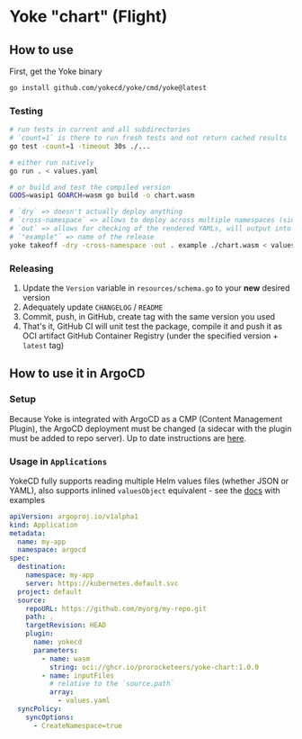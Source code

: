 # Yoke "chart" (Flight)

## How to use
First, get the Yoke binary
```bash
go install github.com/yokecd/yoke/cmd/yoke@latest
```

### Testing
```bash
# run tests in current and all subdirectories
# `count=1` is there to run fresh tests and not return cached results
go test -count=1 -timeout 30s ./...

# either run natively
go run . < values.yaml

# or build and test the compiled version
GOOS=wasip1 GOARCH=wasm go build -o chart.wasm

# `dry` => doesn't actually deploy anything
# `cross-namespace` => allows to deploy across multiple namespaces (since we don't specify, the default is "default" namespace)
# `out` => allows for checking of the rendered YAMLs, will output into `./example`, grouped by namespace and GVK
# `"example"` => name of the release
yoke takeoff -dry -cross-namespace -out . example ./chart.wasm < values.yaml
```

### Releasing
1. Update the `Version` variable in `resources/schema.go` to your **new** desired version
2. Adequately update `CHANGELOG` / `README`
3. Commit, push, in GitHub, create tag with the same version you used
4. That's it, GitHub CI will unit test the package, compile it and push it as OCI artifact GitHub Container Registry (under the specified version + `latest` tag)

## How to use it in ArgoCD

### Setup
Because Yoke is integrated with ArgoCD as a CMP (Content Management Plugin), the ArgoCD deployment must be changed (a sidecar with the plugin must be added to repo server). Up to date instructions are [here](https://yokecd.github.io/docs/yokecd/#patch-an-existing-argocd-installation).

### Usage in `Applications`
YokeCD fully supports reading multiple Helm values files (whether JSON or YAML), also supports inlined `valuesObject` equivalent - see the [docs](https://yokecd.github.io/docs/yokecd/#input-map-parameter) with examples

```yaml
apiVersion: argoproj.io/v1alpha1
kind: Application
metadata:
  name: my-app
  namespace: argocd
spec:
  destination:
    namespace: my-app
    server: https://kubernetes.default.svc
  project: default
  source:
    repoURL: https://github.com/myorg/my-repo.git
    path: .
    targetRevision: HEAD
    plugin:
      name: yokecd
      parameters:
        - name: wasm
          string: oci://ghcr.io/prorocketeers/yoke-chart:1.0.0
        - name: inputFiles
          # relative to the `source.path`
          array:
            - values.yaml
  syncPolicy:
    syncOptions:
      - CreateNamespace=true
```